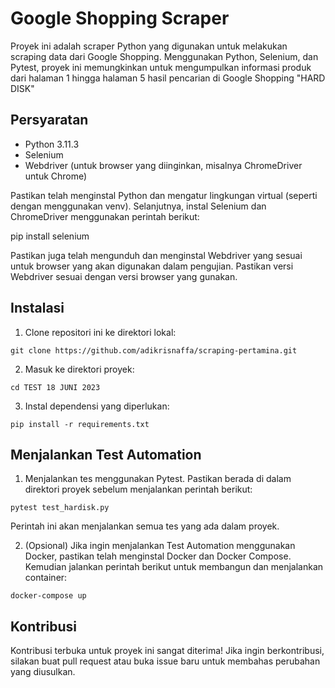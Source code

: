 # Google Shopping Scraper

Proyek ini adalah scraper Python yang digunakan untuk melakukan scraping data dari Google Shopping. Menggunakan Python, Selenium, dan Pytest, proyek ini memungkinkan untuk mengumpulkan informasi produk dari halaman 1 hingga halaman 5 hasil pencarian di Google Shopping "HARD DISK"

## Persyaratan

- Python 3.11.3
- Selenium
- Webdriver (untuk browser yang diinginkan, misalnya ChromeDriver untuk Chrome)

Pastikan telah menginstal Python dan mengatur lingkungan virtual (seperti dengan menggunakan venv). Selanjutnya, instal Selenium dan ChromeDriver menggunakan perintah berikut:

pip install selenium

Pastikan juga telah mengunduh dan menginstal Webdriver yang sesuai untuk browser yang akan digunakan dalam pengujian. Pastikan versi Webdriver sesuai dengan versi browser yang gunakan.

## Instalasi
1. Clone repositori ini ke direktori lokal:

```
git clone https://github.com/adikrisnaffa/scraping-pertamina.git
```

2. Masuk ke direktori proyek:

```
cd TEST 18 JUNI 2023
```
3. Instal dependensi yang diperlukan:

```
pip install -r requirements.txt
```

## Menjalankan Test Automation

1. Menjalankan tes menggunakan Pytest. Pastikan berada di dalam direktori proyek sebelum menjalankan perintah berikut:
```
pytest test_hardisk.py
```
Perintah ini akan menjalankan semua tes yang ada dalam proyek.

2. (Opsional) Jika ingin menjalankan Test Automation menggunakan Docker, pastikan telah menginstal Docker dan Docker Compose. Kemudian jalankan perintah berikut untuk membangun dan menjalankan container:

```
docker-compose up
```

## Kontribusi

Kontribusi terbuka untuk proyek ini sangat diterima! Jika ingin berkontribusi, silakan buat pull request atau buka issue baru untuk membahas perubahan yang diusulkan.
